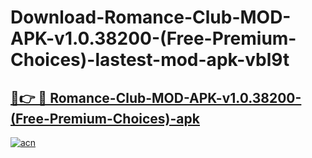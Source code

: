 # Download-Romance-Club-MOD-APK-v1.0.38200-(Free-Premium-Choices)-lastest-mod-apk-vbl9t

<h2><a href="https://apkcomod.com?title=Romance-Club-MOD-APK-v1.0.38200-(Free-Premium-Choices)">🔗👉 🔴 Romance-Club-MOD-APK-v1.0.38200-(Free-Premium-Choices)-apk </a></h2>

[![acn](https://github.com/user-attachments/assets/0f9c940e-d8b0-45ae-aac7-cd30a18b3e1c)](https://apkcomod.com?title=Romance-Club-MOD-APK-v1.0.38200-(Free-Premium-Choices))
